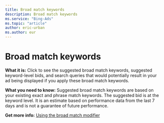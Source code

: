 ```yaml
---
title: Broad match keywords
description: Broad match keywords
ms.service: "Bing-Ads"
ms.topic: "article"
author: eric-urban
ms.author: eur
---
```


# Broad match keywords

**What it is:**        Click to see the suggested broad match keywords, suggested keyword-level bids, and search queries that would potentially result in your ad being displayed if you apply these broad match keywords.

**What you need to know:**        Suggested broad match keywords are based on your existing exact and phrase match keywords. The suggested bid is at the keyword level. It is an estimate based on performance data from the last 7 days and is not a guarantee of future performance.

**Get more info:**     [Using the broad match modifier](../hlp_BA_CONC_BroadMatchModifier.md)


